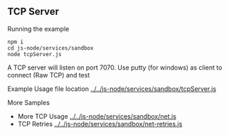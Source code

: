 ## TCP Server

Running the example

```
npm i
cd js-node/services/sandbox
node tcpServer.js
```

A TCP server will listen on port 7070. Use putty (for windows) as client to connect (Raw TCP) and test

Example Usage file location [../../js-node/services/sandbox/tcpServer.js]()

More Samples
- More TCP Usage [../../js-node/services/sandbox/net.js]()
- TCP Retries [../../js-node/services/sandbox/net-retries.js]()